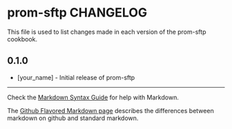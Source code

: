 prom-sftp CHANGELOG
===================

This file is used to list changes made in each version of the prom-sftp cookbook.

0.1.0
-----
- [your_name] - Initial release of prom-sftp

- - -
Check the [Markdown Syntax Guide](http://daringfireball.net/projects/markdown/syntax) for help with Markdown.

The [Github Flavored Markdown page](http://github.github.com/github-flavored-markdown/) describes the differences between markdown on github and standard markdown.
